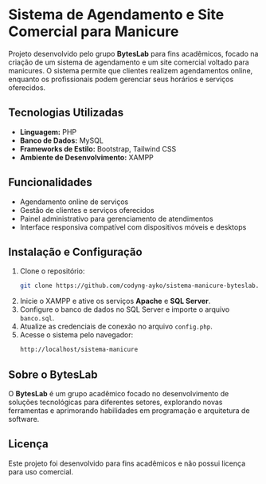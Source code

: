 
# Sistema de Agendamento e Site Comercial para Manicure  

Projeto desenvolvido pelo grupo **BytesLab** para fins acadêmicos, focado na criação de um sistema de agendamento e um site comercial voltado para manicures. O sistema permite que clientes realizem agendamentos online, enquanto os profissionais podem gerenciar seus horários e serviços oferecidos.  

## Tecnologias Utilizadas  

- **Linguagem:** PHP  
- **Banco de Dados:** MySQL
- **Frameworks de Estilo:** Bootstrap, Tailwind CSS  
- **Ambiente de Desenvolvimento:** XAMPP  

## Funcionalidades  

- Agendamento online de serviços  
- Gestão de clientes e serviços oferecidos  
- Painel administrativo para gerenciamento de atendimentos  
- Interface responsiva compatível com dispositivos móveis e desktops  

## Instalação e Configuração  

1. Clone o repositório:  
   ```bash
   git clone https://github.com/codyng-ayko/sistema-manicure-byteslab.git
   ```  
2. Inicie o XAMPP e ative os serviços **Apache** e **SQL Server**.  
3. Configure o banco de dados no SQL Server e importe o arquivo `banco.sql`.  
4. Atualize as credenciais de conexão no arquivo `config.php`.  
5. Acesse o sistema pelo navegador:  
   ```bash
   http://localhost/sistema-manicure
   ```  

## Sobre o BytesLab  

O **BytesLab** é um grupo acadêmico focado no desenvolvimento de soluções tecnológicas para diferentes setores, explorando novas ferramentas e aprimorando habilidades em programação e arquitetura de software.  

## Licença  

Este projeto foi desenvolvido para fins acadêmicos e não possui licença para uso comercial.  
